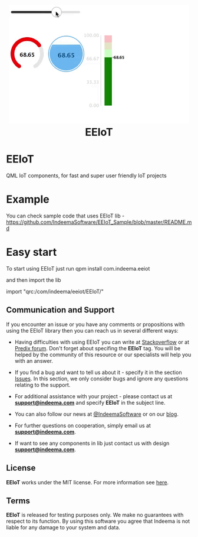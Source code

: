 <h1 align="center"><img src="https://github.com/IndeemaSoftware/EEIoT/blob/Assets/EEIoT.gif"/><br> EEIoT</h1>

# EEIoT
QML IoT components, for fast and super user friendly IoT projects

# Example
You can check sample code that uses EEIoT lib - https://github.com/IndeemaSoftware/EEIoT_Sample/blob/master/README.md

# Easy start
To start using EEIoT just run
qpm install com.indeema.eeiot

and then import the lib

import "qrc:/com/indeema/eeiot/EEIoT/"

## Communication and Support
If you encounter an issue or you have any comments or propositions with using the EEIoT library then you can reach us in several different ways:
- Having difficulties with using EEIoT you can write at [Stackoverflow](https://stackoverflow.com/) or at [Predix forum](https://forum.predix.io/index.html). Don't forget about specifing the **EEIoT** tag. You will be helped by the community of this resource or our specialists will help you with an answer.

- If you find a bug and want to tell us about it - specify it in the section [Issues](https://github.com/IndeemaSoftware/EEIoT/issues).
In this section, we only consider bugs and ignore any questions relating to the support.

- For additional assistance with your project - please contact us at **support@indeema.com** and specify **EEIoT** in the subject line.

- You can also follow our news at [@IndeemaSoftware](https://twitter.com/IndeemaSoftware) or on our [blog](https://indeema.com/blog).

- For further questions on cooperation, simply email us at **support@indeema.com**.

- If want to see any components in lib just contact us with design **support@indeema.com**.

## License
**EEIoT** works under the MIT license. For more information see [here](https://github.com/IndeemaSoftware/EEIoT/blob/master/LICENSE).

## Terms
**EEIoT** is released for testing purposes only. We make no guarantees with respect to its function. By using this software you agree that Indeema is not liable for any damage to your system and data.
